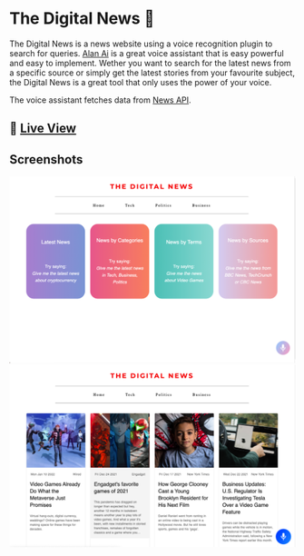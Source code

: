 # The Digital News 📰

The Digital News is a news website using a voice recognition plugin to search for queries. [Alan Ai](https://alan.app) is a great voice assistant that is easy powerful and easy to implement. Wether you want to search for the latest news from a specific source or simply get the latest stories from your favourite subject, the Digital News is a great tool that only uses the power of your voice.

The voice assistant fetches data from [News API](https://newsapi.org).

## 🚀 [Live View](https://wonderful-engelbart-e3db9f.netlify.app)

## Screenshots

<img src="https://github.com/joevegacoding/thedigitalnews/blob/main/Images/screenshot3.png" alt="drawing" width="1000 " />

<img src="https://github.com/joevegacoding/thedigitalnews/blob/main/Images/screenshot2.png" alt="drawing" width="1000"/>


